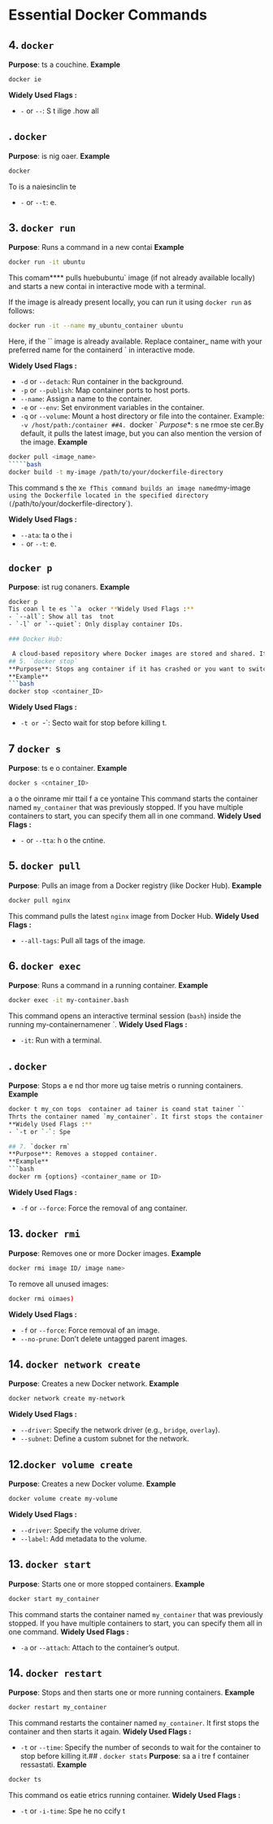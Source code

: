 # Essential Docker Commands
## 4. `docker `
**Purpose**: ts a couchine.
**Example**  
```bash  
docker ie
```
**Widely Used Flags :** 
- `-` or `--`: S t  ilige .how all 
## . `docker `
**Purpose**: is nig oaer.
**Example**  
```bash  
docker   
```  
To is a naiesinclin te  
- `-` or `--t`: e.
## 3. `docker run`

**Purpose**: Runs a command in a new contai
**Example**  
```bash  
docker run -it ubuntu  
```  
This comam**** pulls huebubuntu` image (if not already available locally) and starts a new contai in interactive mode with a terminal.

If the image is already present locally, you can run it using `docker run` as follows:
```bash
docker run -it --name my_ubuntu_container ubuntu
```
Here, if the `` image is already available. Replace container_ name with your preferred name for the containerd ` in interactive mode.

**Widely Used Flags :**  
- `-d` or `--detach`: Run container in the background.  
- `-p` or `--publish`: Map container ports to host ports.  
- `--name`: Assign a name to the container.  
- `-e` or `--env`: Set environment variables in the container.
- `-q` or `--volume`: Mount a host directory or file into the container. Example: `-v /host/path:/container
##4. `docker `
*Purpose**: s ne rmoe ste cer.By default, it pulls the latest image, but you can also mention the version of the image.
**Example**  
```bash  
docker pull <image_name> 
`````bash
docker build -t my-image /path/to/your/dockerfile-directory
```
This command s the  x` e fThis command builds an image named `my-image` using the Dockerfile located in the specified directory (`/path/to/your/dockerfile-directory`).

**Widely Used Flags :**
- `--ata`: ta o the i 
- `-` or `--t`: e.


## `docker p`
**Purpose**: ist rug conaners.
**Example**  
```bash  
docker p  
Tis coan l te es ``a  ocker **Widely Used Flags :**
- `--all`: Show all tas  tnot
- `-l` or `--quiet`: Only display container IDs.

### Docker Hub:

 A cloud-based repository where Docker images are stored and shared. It serves as the default registry for pulling images, with options for public and private repositories
## 5. `docker stop`
**Purpose**: Stops ang container if it has crashed or you want to switch to another one.
**Example**  
```bash  
docker stop <container_ID>
```
**Widely Used Flags :** 
- `-t or `-`: Secto wait for stop before killing t.
## 7  `docker s`
**Purpose**: ts e o container.
**Example**  
```bash  
docker s <cntainer_ID>   
```  
a o the oinrame mir ttail f  a  ce  yontaine This command starts the container named `my_container` that was previously stopped. If you have multiple containers to start, you can specify them all in one command.
**Widely Used Flags :** 
- `-` or `--tta`: h o the cntine.





## 5. `docker pull`
**Purpose**: Pulls an image from a Docker registry (like Docker Hub).
**Example**  
```bash  
docker pull nginx  
```  
This command pulls the latest `nginx` image from Docker Hub.
**Widely Used Flags :**
- `--all-tags`: Pull all tags of the image.

## 6. `docker exec`
**Purpose**: Runs a command in a running container.
**Example**  
```bash  
docker exec -it my-container.bash  
```  
This command opens an interactive terminal session (`bash`) inside the running my-containernamener  `.
**Widely Used Flags :** 
- `-it`: Run with a terminal.
## . `docker `
**Purpose**: Stops a e nd thor more ug taise metris o running containers.
**Example**
```bash
docker t my_con tops  container ad tainer is coand stat tainer ``
Thrts the container named `my_container`. It first stops the container and then starts it again.
**Widely Used Flags :** 
- `-t or `-`: Spe

## 7. `docker rm`
**Purpose**: Removes a stopped container.
**Example**  
```bash  
docker rm {options} <container_name or ID>  
```
**Widely Used Flags :** 
- `-f` or `--force`: Force the removal of ang container.
## 13. `docker rmi`
**Purpose**: Removes one or more Docker images.
**Example**  
```bash  
docker rmi image ID/ image name> 
```  
To remove all unused images:  
```bash  
docker rmi oimaes)  
```
**Widely Used Flags :** 
- `-f` or `--force`: Force removal of an image.  
- `--no-prune`: Don’t delete untagged parent images.

## 14. `docker network create`
**Purpose**: Creates a new Docker network.
**Example**  
```bash  
docker network create my-network  
```
**Widely Used Flags :**
- `--driver`: Specify the network driver (e.g., `bridge`, `overlay`).  
- `--subnet`: Define a custom subnet for the network.
## 12.`docker volume create`
**Purpose**: Creates a new Docker volume.
**Example**  
```bash  
docker volume create my-volume  
```
**Widely Used Flags :** 
- `--driver`: Specify the volume driver.  
- `--label`: Add metadata to the volume.

## 13.  `docker start`
**Purpose**: Starts one or more stopped containers.
**Example**  
```bash  
docker start my_container   
```  
This command starts the container named `my_container` that was previously stopped. If you have multiple containers to start, you can specify them all in one command.
**Widely Used Flags :** 
- `-a` or `--attach`: Attach to the container’s output.

## 14. `docker restart`
**Purpose**: Stops and then starts one or more running containers.
**Example**
```bash
docker restart my_container  
```
This command restarts the container named `my_container`. It first stops the container and then starts it again.
**Widely Used Flags :** 
- `-t` or `--time`: Specify the number of seconds to wait for the container to stop before killing it.## . `docker stats`
**Purpose**: sa a i tre f container ressastati.
**Example**
```bash
docker ts 
```  
This command os eatie etrics  running container.
**Widely Used Flags :** 
- `-t` or `-i-time`: Spe he no ccify t


<!--stackedit_data:
eyJoaXN0b3J5IjpbMjE0MDkwMTY5NywtODE5OTcyMTQ5LC02MD
kxNjI2NzAsLTc1OTUyMTA1OCwtNjY5OTIwOTIwLDI0MjA1MzUz
MSwtMTMzODA1OTc3LC0xOTEzNTI4NTIzLC04MzkyODEzMTUsNj
Y3MzIzNzgwLC05ODUwNjcyOTYsMTg4MDUyMTEzOCwxMDIyMTc1
MDU3LDEwMTM2NTIwMjksMTgyMzQwNTc1MiwtNTU0NDg1ODc1LD
M5OTcxMzExMiwtMTE5Mjc0MTQ0NSwtODExMjg4NTY5LC0xNDA3
NjMyNzEzXX0=
-->